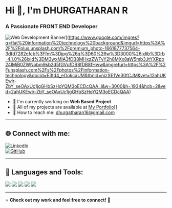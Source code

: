 # Hi 👋, I'm DHURGATHARAN R

### A Passionate FRONT END Developer  

![Web Development Banner]([https://t4.ftcdn.net/jpg/02/46/62/87/360_F_246628725_HO5rjCq9v1ETJ7xty0IZ8J95nuRIOltW.jpg)](https://www.google.com/imgres?q=flat%20information%20technology%20background&imgurl=https%3A%2F%2Fplus.unsplash.com%2Fpremium_photo-1661877737564-3dfd7282efcb%3Ffm%3Djpg%26q%3D60%26w%3D3000%26ixlib%3Drb-4.1.0%26ixid%3DM3wxMjA3fDB8MHxzZWFyY2h8MXx8aW5mb3JtYXRpb24lMjB0ZWNobm9sb2d5fGVufDB8fDB8fHww&imgrefurl=https%3A%2F%2Funsplash.com%2Fs%2Fphotos%2Finformation-technology&docid=E3td4_eOokcaUM&tbnid=nizXE1Ve30fCJM&vet=12ahUKEwir-ZbY_seOAxUc1jgGHbSzHoYQM3oECDcQAA..i&w=3000&h=1934&hcb=2&ved=2ahUKEwir-ZbY_seOAxUc1jgGHbSzHoYQM3oECDcQAA)
- 🚀 I'm currently working on **Web Based Project**  
- 📂 All of my projects are available at [My Portfolio](https://dhurgatharanravi.my.canva.site/))] 
- 📧 How to reach me: [dhurgatharan16@gmail.com](mailto:dhurgatharan16@gmail.com)  

---

## 🌐 Connect with me:
[![LinkedIn](https://img.shields.io/badge/LinkedIn-0077B5?style=for-the-badge&logo=linkedin&logoColor=white)](https://www.linkedin.com/in/dhurgatharan-r-38148825a/?utm_source=share&utm_campaign=share_via&utm_content=profile&utm_medium=android_app)  
[![GitHub](https://img.shields.io/badge/GitHub-181717?style=for-the-badge&logo=github&logoColor=white)](https://github.com/Dhurgatharan)  

---



## 🚀 Languages and Tools: 

<p align="left">
  <img src="https://img.shields.io/badge/HTML5-E34F26?style=for-the-badge&logo=html5&logoColor=white" />
  <img src="https://img.shields.io/badge/CSS-1572B6?style=for-the-badge&logo=css3&logoColor=white" />
  <img src="https://img.shields.io/badge/JavaScript-F7DF1E?style=for-the-badge&logo=javascript&logoColor=black" />
  <img src="https://img.shields.io/badge/MySQL-4479A1?style=for-the-badge&logo=mysql&logoColor=white" />
  <img src="https://img.shields.io/badge/Python-3776AB?style=for-the-badge&logo=python&logoColor=white" />
</p>

---

⭐ **Check out my work and feel free to connect!** 🚀
